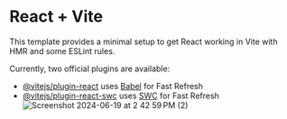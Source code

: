 # React + Vite

This template provides a minimal setup to get React working in Vite with HMR and some ESLint rules.

Currently, two official plugins are available:

- [@vitejs/plugin-react](https://github.com/vitejs/vite-plugin-react/blob/main/packages/plugin-react/README.md) uses [Babel](https://babeljs.io/) for Fast Refresh
- [@vitejs/plugin-react-swc](https://github.com/vitejs/vite-plugin-react-swc) uses [SWC](https://swc.rs/) for Fast Refresh
![Screenshot 2024-06-19 at 2 42 59 PM (2)](https://github.com/Gokul07013/Contact-Form/assets/106098368/eec2b29b-ff4d-49b7-a9cd-884bfcdeb3d4)
